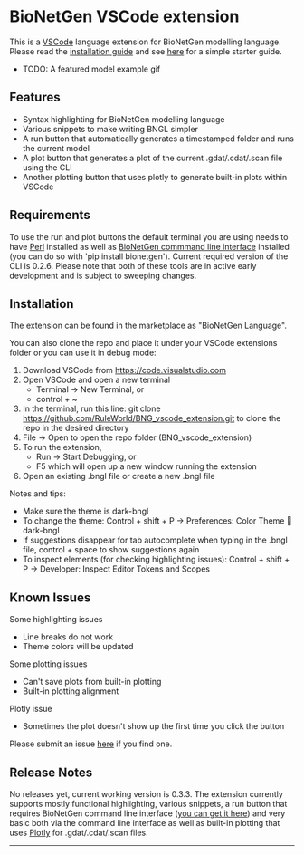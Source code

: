 # BioNetGen VSCode extension

This is a [VSCode](https://code.visualstudio.com/) language extension for BioNetGen modelling language. Please read the [installation guide](https://github.com/RuleWorld/BNG_vscode_extension#installation) and see [here](docs/guide.md) for a simple starter guide.

* TODO: A featured model example gif

## Features

* Syntax highlighting for BioNetGen modelling language
* Various snippets to make writing BNGL simpler
* A run button that automatically generates a timestamped folder and runs the current model
* A plot button that generates a plot of the current .gdat/.cdat/.scan file using the CLI
* Another plotting button that uses plotly to generate built-in plots within VSCode

## Requirements

To use the run and plot buttons the default terminal you are using needs to have [Perl](https://www.perl.org/) installed as well as [BioNetGen commmand line interface](https://github.com/ASinanSaglam/BNG_cli) installed (you can do so with 'pip install bionetgen'). Current required version of the CLI is 0.2.6. Please note that both of these tools are in active early development and is subject to sweeping changes.

## Installation

The extension can be found in the marketplace as "BioNetGen Language". 

You can also clone the repo and place it under your VSCode extensions folder or you can use it in debug mode: 

1.	Download VSCode from https://code.visualstudio.com 
2.	Open VSCode and open a new terminal
	* Terminal -> New Terminal, or
    * control + ~
3.	In the terminal, run this line:
git clone https://github.com/RuleWorld/BNG_vscode_extension.git
	to clone the repo in the desired directory
4.	File -> Open to open the repo folder (BNG_vscode_extension)
5.	To run the extension,
    * Run -> Start Debugging, or
    * F5
which will open up a new window running the extension
6.	Open an existing .bngl file or create a new .bngl file


Notes and tips:
* Make sure the theme is dark-bngl
* To change the theme:
  Control + shift + P -> Preferences: Color Theme  dark-bngl
* If suggestions disappear for tab autocomplete when typing in the .bngl file, control + space to show suggestions again
* To inspect elements (for checking highlighting issues): 
  Control + shift + P -> Developer: Inspect Editor Tokens and Scopes

## Known Issues

Some highlighting issues
* Line breaks do not work
* Theme colors will be updated

Some plotting issues
* Can't save plots from built-in plotting
* Built-in plotting alignment

Plotly issue
* Sometimes the plot doesn't show up the first time you click the button

Please submit an issue [here](https://github.com/ASinanSaglam/BNG_vscode_extension/issues) if you find one. 

## Release Notes

No releases yet, current working version is 0.3.3. The extension currently supports mostly functional highlighting, various snippets, a run button that requires BioNetGen command line interface ([you can get it here](https://github.com/RuleWorld/PyBioNetGen)) and very basic both via the command line interface as well as built-in plotting that uses [Plotly](https://plotly.com/javascript/) for .gdat/.cdat/.scan files. 

-----------------------------------------------------------------------------------------------------------